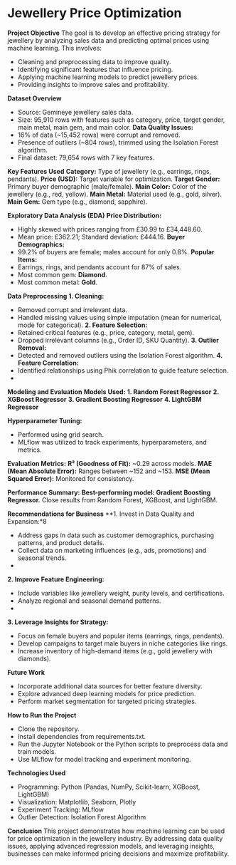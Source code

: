 # Jewellery Price Optimization

**Project Objective**
The goal is to develop an effective pricing strategy for jewellery by analyzing sales data and predicting optimal prices using machine learning. This involves:

  * Cleaning and preprocessing data to improve quality.
  * Identifying significant features that influence pricing.
  * Applying machine learning models to predict jewellery prices.
  * Providing insights to improve sales and profitability.

**Dataset Overview**
  * Source: Gemineye jewellery sales data.
  * Size: 95,910 rows with features such as category, price, target gender, main metal, main gem, and main color.
**Data Quality Issues:**
  * 16% of data (~15,452 rows) were corrupt and removed.
  * Presence of outliers (~804 rows), trimmed using the Isolation Forest algorithm.
  * Final dataset: 79,654 rows with 7 key features.

**Key Features Used**
**Category:** Type of jewellery (e.g., earrings, rings, pendants).
**Price (USD):** Target variable for optimization.
**Target Gender:** Primary buyer demographic (male/female).
**Main Color:** Color of the jewellery (e.g., red, yellow).
**Main Metal:** Material used (e.g., gold, silver).
**Main Gem:** Gem type (e.g., diamond, sapphire).

**Exploratory Data Analysis (EDA)**
**Price Distribution:**
  * Highly skewed with prices ranging from £30.99 to £34,448.60.
  * Mean price: £362.21; Standard deviation: £444.16.
**Buyer Demographics:**
  * 99.2% of buyers are female; males account for only 0.8%.
**Popular Items:**
  * Earrings, rings, and pendants account for 87% of sales.
  * Most common gem: **Diamond**.
  * Most common metal: **Gold**.

**Data Preprocessing**
**1. Cleaning:**
  * Removed corrupt and irrelevant data.
  * Handled missing values using simple imputation (mean for numerical, mode for categorical).
**2. Feature Selection:**
  * Retained critical features (e.g., price, category, metal, gem).
  * Dropped irrelevant columns (e.g., Order ID, SKU Quantity).
**3. Outlier Removal:**
  * Detected and removed outliers using the Isolation Forest algorithm.
**4. Feature Correlation:**
  * Identified relationships using Phik correlation to guide feature selection.
  * 
**Modeling and Evaluation**
**Models Used:**
**1. Random Forest Regressor**
**2. XGBoost Regressor**
**3. Gradient Boosting Regressor**
**4. LightGBM Regressor**
    
**Hyperparameter Tuning:**
  * Performed using grid search.
  * MLflow was utilized to track experiments, hyperparameters, and metrics.
   
**Evaluation Metrics:**
**R² (Goodness of Fit):** ~0.29 across models.
**MAE (Mean Absolute Error):** Ranges between ~152 and ~153.
**MSE (Mean Squared Error):** Monitored for consistency.

**Performance Summary:**
**Best-performing model: Gradient Boosting Regressor.**
Close results from Random Forest, XGBoost, and LightGBM.

**Recommendations for Business**
**1. Invest in Data Quality and Expansion:*8

  * Address gaps in data such as customer demographics, purchasing patterns, and product details.
  * Collect data on marketing influences (e.g., ads, promotions) and seasonal trends.
  * 
**2. Improve Feature Engineering:**

  * Include variables like jewellery weight, purity levels, and certifications.
  * Analyze regional and seasonal demand patterns.
  * 
**3. Leverage Insights for Strategy:**
  * Focus on female buyers and popular items (earrings, rings, pendants).
  * Develop campaigns to target male buyers in niche categories like rings.
  * Increase inventory of high-demand items (e.g., gold jewellery with diamonds).
    
**Future Work**
  * Incorporate additional data sources for better feature diversity.
  * Explore advanced deep learning models for price prediction.
  * Perform market segmentation for targeted pricing strategies.

**How to Run the Project**
  * Clone the repository.
  * Install dependencies from requirements.txt.
  * Run the Jupyter Notebook or the Python scripts to preprocess data and train models.
  * Use MLflow for model tracking and experiment monitoring.
    
**Technologies Used**
  * Programming: Python (Pandas, NumPy, Scikit-learn, XGBoost, LightGBM)
  * Visualization: Matplotlib, Seaborn, Plotly
  * Experiment Tracking: MLflow
  * Outlier Detection: Isolation Forest Algorithm

**Conclusion**
This project demonstrates how machine learning can be used for price optimization in the jewellery industry. By addressing data quality issues, applying advanced regression models, and leveraging insights, businesses can make informed pricing decisions and maximize profitability.

